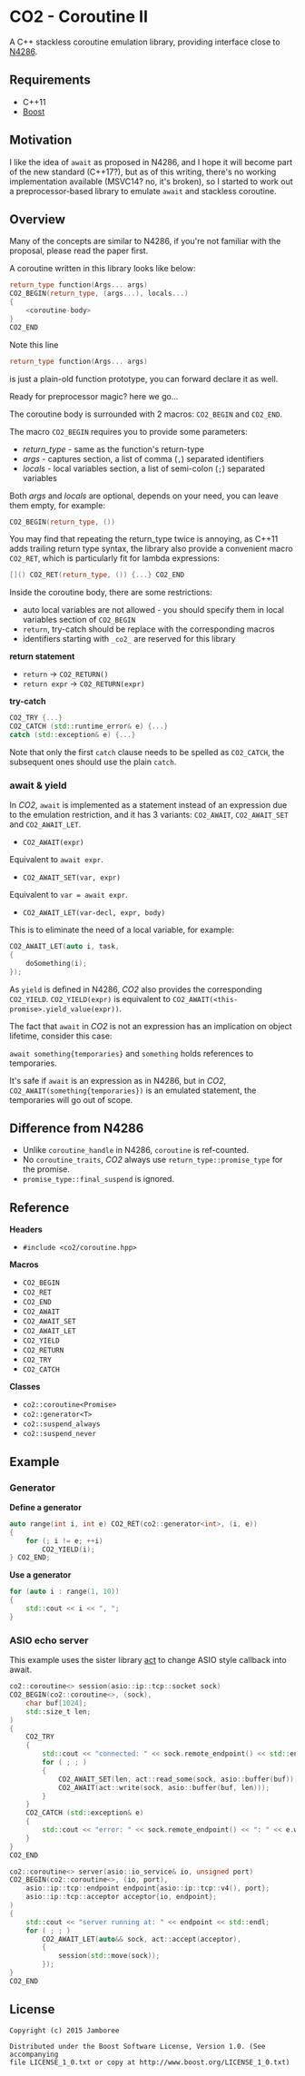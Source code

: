 CO2 - Coroutine II
===

A C++ stackless coroutine emulation library, providing interface close to [N4286](http://www.open-std.org/jtc1/sc22/wg21/docs/papers/2014/n4286.pdf).

## Requirements

- C++11
- [Boost](http://www.boost.org/)

## Motivation

I like the idea of `await` as proposed in N4286, and I hope it will become part of the new standard (C++17?), but as of this writing, there's no working implementation available (MSVC14? no, it's broken), so I started to work out a preprocessor-based library to emulate `await` and stackless coroutine.

## Overview

Many of the concepts are similar to N4286, if you're not familiar with the proposal, please read the paper first.

A coroutine written in this library looks like below:
```c++
return_type function(Args... args)
CO2_BEGIN(return_type, (args...), locals...)
{
    <coroutine-body>
}
CO2_END
```

Note this line
```c++
return_type function(Args... args)
```
is just a plain-old function prototype, you can forward declare it as well.

Ready for preprocessor magic? here we go...

The coroutine body is surrounded with 2 macros: `CO2_BEGIN` and `CO2_END`.

The macro `CO2_BEGIN` requires you to provide some parameters:
* _return_type_ - same as the function's return-type
* _args_ - captures section, a list of comma (`,`) separated identifiers
* _locals_ - local variables section, a list of semi-colon (`;`) separated variables

Both _args_ and _locals_ are optional, depends on your need, you can leave them empty, for example:
```c++
CO2_BEGIN(return_type, ())
```

You may find that repeating the return_type twice is annoying, as C++11 adds trailing return type syntax, the library also provide a convenient macro `CO2_RET`, which is particularly fit for lambda expressions:
```c++
[]() CO2_RET(return_type, ()) {...} CO2_END
```

Inside the coroutine body, there are some restrictions:
* auto local variables are not allowed - you should specify them in local variables section of `CO2_BEGIN`
* `return`, try-catch should be replace with the corresponding macros
* identifiers starting with `_co2_` are reserved for this library

__return statement__
* `return` -> `CO2_RETURN()`
* `return expr` -> `CO2_RETURN(expr)`

__try-catch__
```c++
CO2_TRY {...}
CO2_CATCH (std::runtime_error& e) {...}
catch (std::exception& e) {...}
```

Note that only the first `catch` clause needs to be spelled as `CO2_CATCH`, the subsequent ones should use the plain `catch`.

### await & yield

In _CO2_, `await` is implemented as a statement instead of an expression due to the emulation restriction, and it has 3 variants: `CO2_AWAIT`, `CO2_AWAIT_SET` and `CO2_AWAIT_LET`.

* `CO2_AWAIT(expr)`

Equivalent to `await expr`.

* `CO2_AWAIT_SET(var, expr)`

Equivalent to `var = await expr`.

* `CO2_AWAIT_LET(var-decl, expr, body)`

This is to eliminate the need of a local variable, for example:
```c++
CO2_AWAIT_LET(auto i, task,
{
    doSomething(i);
});
```

As `yield` is defined in N4286, _CO2_ also provides the corresponding `CO2_YIELD`.
`CO2_YIELD(expr)` is equivalent to `CO2_AWAIT(<this-promise>.yield_value(expr))`.

The fact that `await` in _CO2_ is not an expression has an implication on object lifetime, consider this case:

`await something{temporaries}` and `something` holds references to temporaries.

It's safe if `await` is an expression as in N4286, but in _CO2_, `CO2_AWAIT(something{temporaries})` is an emulated statement, the temporaries will go out of scope.

## Difference from N4286

* Unlike `coroutine_handle` in N4286, `coroutine` is ref-counted.
* No `coroutine_traits`, _CO2_ always use `return_type::promise_type` for the promise.
* `promise_type::final_suspend` is ignored.

## Reference

__Headers__
* `#include <co2/coroutine.hpp>`

__Macros__
* `CO2_BEGIN`
* `CO2_RET`
* `CO2_END`
* `CO2_AWAIT`
* `CO2_AWAIT_SET`
* `CO2_AWAIT_LET`
* `CO2_YIELD`
* `CO2_RETURN`
* `CO2_TRY`
* `CO2_CATCH`

__Classes__
* `co2::coroutine<Promise>`
* `co2::generator<T>`
* `co2::suspend_always`
* `co2::suspend_never`

## Example

### Generator

__Define a generator__
```c++
auto range(int i, int e) CO2_RET(co2::generator<int>, (i, e))
{
    for (; i != e; ++i)
        CO2_YIELD(i);
} CO2_END;
```

__Use a generator__
```c++
for (auto i : range(1, 10))
{
    std::cout << i << ", ";
}
```

### ASIO echo server

This example uses the sister library [act](https://github.com/jamboree/act) to change ASIO style callback into await.

```c++
co2::coroutine<> session(asio::ip::tcp::socket sock)
CO2_BEGIN(co2::coroutine<>, (sock),
    char buf[1024];
    std::size_t len;
)
{
    CO2_TRY
    {
        std::cout << "connected: " << sock.remote_endpoint() << std::endl;
        for ( ; ; )
        {
            CO2_AWAIT_SET(len, act::read_some(sock, asio::buffer(buf)));
            CO2_AWAIT(act::write(sock, asio::buffer(buf, len)));
        }
    }
    CO2_CATCH (std::exception& e)
    {
        std::cout << "error: " << sock.remote_endpoint() << ": " << e.what() << std::endl;
    }
}
CO2_END

co2::coroutine<> server(asio::io_service& io, unsigned port)
CO2_BEGIN(co2::coroutine<>, (io, port),
    asio::ip::tcp::endpoint endpoint{asio::ip::tcp::v4(), port};
    asio::ip::tcp::acceptor acceptor{io, endpoint};
)
{
    std::cout << "server running at: " << endpoint << std::endl;
    for ( ; ; )
        CO2_AWAIT_LET(auto&& sock, act::accept(acceptor),
        {
            session(std::move(sock));
        });
}
CO2_END
```

## License

    Copyright (c) 2015 Jamboree

    Distributed under the Boost Software License, Version 1.0. (See accompanying
    file LICENSE_1_0.txt or copy at http://www.boost.org/LICENSE_1_0.txt)